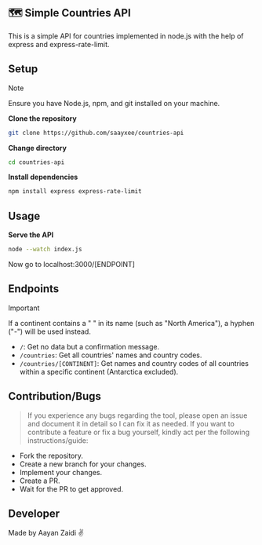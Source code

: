 ## 🗺️ Simple Countries API
This is a simple API for countries implemented in node.js with the help of express and express-rate-limit.

## Setup
> [!NOTE]  
> Ensure you have Node.js, npm, and git installed on your machine.

**Clone the repository**

```bash
git clone https://github.com/saayxee/countries-api
```

**Change directory**

```bash
cd countries-api
```

**Install dependencies**  

```bash
npm install express express-rate-limit
```

## Usage
**Serve the API**
```bash
node --watch index.js
```
Now go to localhost:3000/[ENDPOINT]

## Endpoints
>[!IMPORTANT]
> If a continent contains a " " in its name (such as "North America"), a hyphen ("-") will be used instead.  
- `/`: Get no data but a confirmation message. 
- `/countries`: Get all countries' names and country codes.
- `/countries/[CONTINENT]`: Get names and country codes of all countries within a specific continent (Antarctica excluded).

## Contribution/Bugs
> If you experience any bugs regarding the tool, please open an issue and document it in detail so I can fix it as needed.
If you want to contribute a feature or fix a bug yourself, kindly act per the following instructions/guide:
- Fork the repository.
- Create a new branch for your changes.
- Implement your changes.
- Create a PR.
- Wait for the PR to get approved.

## Developer
Made by Aayan Zaidi ✌️

